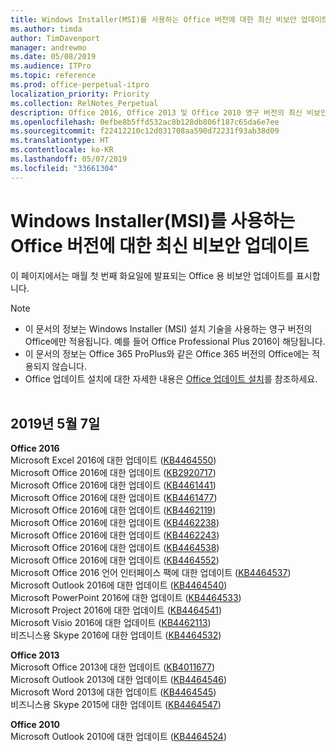 ```yaml
---
title: Windows Installer(MSI)를 사용하는 Office 버전에 대한 최신 비보안 업데이트
ms.author: timda
author: TimDavenport
manager: andrewmo
ms.date: 05/08/2019
ms.audience: ITPro
ms.topic: reference
ms.prod: office-perpetual-itpro
localization_priority: Priority
ms.collection: RelNotes_Perpetual
description: Office 2016, Office 2013 및 Office 2010 영구 버전의 최신 비보안 업데이트 정보에 대한 링크를 IT 전문가에게 제공합니다.
ms.openlocfilehash: 0efbe8b5ffd532ac8b128db806f187c65da6e7ee
ms.sourcegitcommit: f22412210c12d031708aa590d72231f93ab38d09
ms.translationtype: HT
ms.contentlocale: ko-KR
ms.lasthandoff: 05/07/2019
ms.locfileid: "33661304"
---
```

# <a name="latest-non-security-updates-for-versions-of-office-that-use-windows-installer-msi"></a>Windows Installer(MSI)를 사용하는 Office 버전에 대한 최신 비보안 업데이트

이 페이지에서는 매월 첫 번째 화요일에 발표되는 Office 용 비보안 업데이트를 표시합니다.

> [!NOTE]
> - 이 문서의 정보는 Windows Installer (MSI) 설치 기술을 사용하는 영구 버전의 Office에만 적용됩니다. 예를 들어 Office Professional Plus 2016이 해당됩니다.
> - 이 문서의 정보는 Office 365 ProPlus와 같은 Office 365 버전의 Office에는 적용되지 않습니다.
> - Office 업데이트 설치에 대한 자세한 내용은 [Office 업데이트 설치](https://support.office.com/article/2ab296f3-7f03-43a2-8e50-46de917611c5)를 참조하세요.
<br/><br/>

## <a name="may-7-2019"></a>2019년 5월 7일

**Office 2016**<br/>
Microsoft Excel 2016에 대한 업데이트 ([KB4464550](https://support.microsoft.com/help/4464550))<br/>
Microsoft Office 2016에 대한 업데이트 ([KB2920717](https://support.microsoft.com/help/2920717))<br/>
Microsoft Office 2016에 대한 업데이트 ([KB4461441](https://support.microsoft.com/help/4461441))<br/>
Microsoft Office 2016에 대한 업데이트 ([KB4461477](https://support.microsoft.com/help/4461477))<br/>
Microsoft Office 2016에 대한 업데이트 ([KB4462119](https://support.microsoft.com/help/4462119))<br/>
Microsoft Office 2016에 대한 업데이트 ([KB4462238](https://support.microsoft.com/help/4462238))<br/>
Microsoft Office 2016에 대한 업데이트 ([KB4462243](https://support.microsoft.com/help/4462243))<br/>
Microsoft Office 2016에 대한 업데이트 ([KB4464538](https://support.microsoft.com/help/4464538))<br/>
Microsoft Office 2016에 대한 업데이트 ([KB4464552](https://support.microsoft.com/help/4464552))<br/>
Microsoft Office 2016 언어 인터페이스 팩에 대한 업데이트 ([KB4464537](https://support.microsoft.com/help/4464537))<br/>
Microsoft Outlook 2016에 대한 업데이트 ([KB4464540](https://support.microsoft.com/help/4464540))<br/>
Microsoft PowerPoint 2016에 대한 업데이트 ([KB4464533](https://support.microsoft.com/help/4464533))<br/>
Microsoft Project 2016에 대한 업데이트 ([KB4464541](https://support.microsoft.com/help/4464541))<br/>
Microsoft Visio 2016에 대한 업데이트 ([KB4462113](https://support.microsoft.com/help/4462113))<br/>
비즈니스용 Skype 2016에 대한 업데이트 ([KB4464532](https://support.microsoft.com/help/4464532))<br/>

**Office 2013**<br/>
Microsoft Office 2013에 대한 업데이트 ([KB4011677](https://support.microsoft.com/help/4011677))<br/>
Microsoft Outlook 2013에 대한 업데이트 ([KB4464546](https://support.microsoft.com/help/4464546))<br/>
Microsoft Word 2013에 대한 업데이트 ([KB4464545](https://support.microsoft.com/help/4464545))<br/>
비즈니스용 Skype 2015에 대한 업데이트 ([KB4464547](https://support.microsoft.com/help/4464547))<br/>

**Office 2010**<br/>
Microsoft Outlook 2010에 대한 업데이트 ([KB4464524](https://support.microsoft.com/help/4464524))